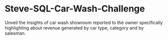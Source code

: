 # Steve-SQL-Car-Wash-Challenge
Unveil the insights of car wash showroom reported to the owner specifically highlighting about revenue generated by car type, category and by salesman.
